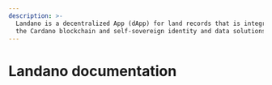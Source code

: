```yaml
---
description: >-
  Landano is a decentralized App (dApp) for land records that is integrated with
  the Cardano blockchain and self-sovereign identity and data solutions.
---
```


# Landano documentation

